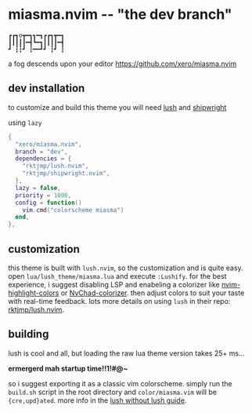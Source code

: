 # miasma.nvim -- "the dev branch"

```
┏┏┓o┳━┓┓━┓┏┏┓┳━┓
┃┃┃┃┃━┫┗━┓┃┃┃┃━┫
┛ ┇┇┛ ┇━━┛┛ ┇┛ ┇
```
a fog descends upon your editor
https://github.com/xero/miasma.nvim

## dev installation

to customize and build this theme you will need [lush](https://github.com/rktjmp/lush.nvim) and [shipwright](https://github.com/rktjmp/shipwright.nvim)

using `lazy`

```lua
{
  "xero/miasma.nvim",
  branch = "dev",
  dependencies = {
    "rktjmp/lush.nvim",
    "rktjmp/shipwright.nvim",
  },
  lazy = false,
  priority = 1000,
  config = function()
    vim.cmd("colorscheme miasma")
  end,
},
```

## customization

this theme is built with `lush.nvim`, so the customization and is quite easy.
open `lua/lush_theme/miasma.lua` and execute `:Lushify`. for the best experience,
i suggest disabling LSP and enabeling a colorizer like [nvim-highlight-colors](https://github.com/brenoprata10/nvim-highlight-colors) or [NvChad-colorizer](https://github.com/NvChad/nvim-colorizer.lua).
then adjust colors to suit your taste with real-time feedback.
lots more details on using `lush` in their repo: [rktjmp/lush.nvim](https://github.com/rktjmp/lush.nvim).

## building

lush is cool and all, but loading the raw lua theme version takes 25+ ms...

**ermergerd mah startup time!!1!#@~**

so i suggest exporting it as a classic vim colorscheme. simply run the
`build.sh` script in the root directory and `color/miasma.vim` will be
`{cre,upd}ated`. more info in the [lush without lush guide](https://github.com/rktjmp/lush.nvim/blob/main/BUILD.md).

